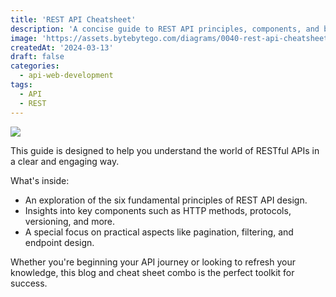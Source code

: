 ```yaml
---
title: 'REST API Cheatsheet'
description: 'A concise guide to REST API principles, components, and best practices.'
image: 'https://assets.bytebytego.com/diagrams/0040-rest-api-cheatsheet.png'
createdAt: '2024-03-13'
draft: false
categories:
  - api-web-development
tags:
  - API
  - REST
---
```


![](https://assets.bytebytego.com/diagrams/0040-rest-api-cheatsheet.png)

This guide is designed to help you understand the world of RESTful APIs in a clear and engaging way.

What's inside:

*   An exploration of the six fundamental principles of REST API design.
*   Insights into key components such as HTTP methods, protocols, versioning, and more.
*   A special focus on practical aspects like pagination, filtering, and endpoint design.

Whether you're beginning your API journey or looking to refresh your knowledge, this blog and cheat sheet combo is the perfect toolkit for success.
